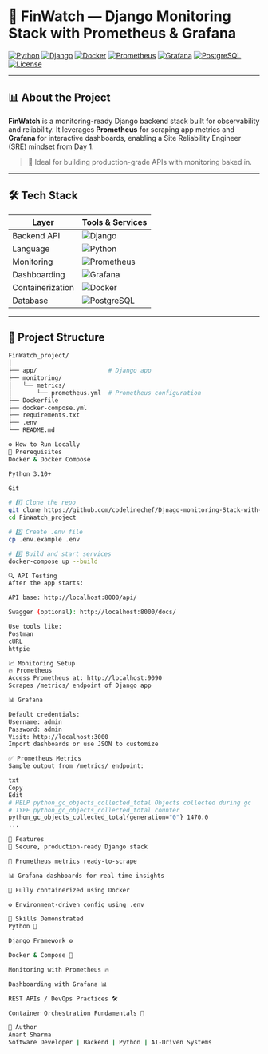 # 🚀 FinWatch — Django Monitoring Stack with Prometheus & Grafana

[![Python](https://img.shields.io/badge/Python-3.10-blue?logo=python)](https://www.python.org/)
[![Django](https://img.shields.io/badge/Django-5.2.5-green?logo=django)](https://www.djangoproject.com/)
[![Docker](https://img.shields.io/badge/Docker-Containerized-blue?logo=docker)](https://www.docker.com/)
[![Prometheus](https://img.shields.io/badge/Prometheus-Metrics-orange?logo=prometheus)](https://prometheus.io/)
[![Grafana](https://img.shields.io/badge/Grafana-Dashboards-F46800?logo=grafana)](https://grafana.com/)
[![PostgreSQL](https://img.shields.io/badge/PostgreSQL-Database-blue?logo=postgresql)](https://www.postgresql.org/)
[![License](https://img.shields.io/badge/License-Creative%20Commons-lightgrey)]()

---

## 📊 About the Project

**FinWatch** is a monitoring-ready Django backend stack built for observability and reliability. It leverages **Prometheus** for scraping app metrics and **Grafana** for interactive dashboards, enabling a Site Reliability Engineer (SRE) mindset from Day 1.

> 🧠 Ideal for building production-grade APIs with monitoring baked in.

---

## 🛠️ Tech Stack

| Layer           | Tools & Services                                                                 |
|----------------|------------------------------------------------------------------------------------|
| Backend API     | ![Django](https://img.shields.io/badge/-Django-092E20?logo=django&logoColor=white) |
| Language        | ![Python](https://img.shields.io/badge/-Python-3776AB?logo=python&logoColor=white) |
| Monitoring      | ![Prometheus](https://img.shields.io/badge/-Prometheus-E6522C?logo=prometheus&logoColor=white) |
| Dashboarding    | ![Grafana](https://img.shields.io/badge/-Grafana-F46800?logo=grafana&logoColor=white) |
| Containerization| ![Docker](https://img.shields.io/badge/-Docker-2496ED?logo=docker&logoColor=white) |
| Database        | ![PostgreSQL](https://img.shields.io/badge/-PostgreSQL-4169E1?logo=postgresql&logoColor=white) |

---

## 📁 Project Structure

```bash
FinWatch_project/
│
├── app/                    # Django app
├── monitoring/
│   └── metrics/
│       └── prometheus.yml  # Prometheus configuration
├── Dockerfile
├── docker-compose.yml
├── requirements.txt
├── .env
└── README.md

⚙️ How to Run Locally
🧰 Prerequisites
Docker & Docker Compose

Python 3.10+

Git

# 1️⃣ Clone the repo
git clone https://github.com/codelinechef/Djnago-monitoring-Stack-with-prometheus-and-Grafana.git
cd FinWatch_project

# 2️⃣ Create .env file
cp .env.example .env

# 3️⃣ Build and start services
docker-compose up --build

🔍 API Testing
After the app starts:

API base: http://localhost:8000/api/

Swagger (optional): http://localhost:8000/docs/

Use tools like:
Postman
cURL
httpie

📈 Monitoring Setup
🔥 Prometheus
Access Prometheus at: http://localhost:9090
Scrapes /metrics/ endpoint of Django app

📊 Grafana

Default credentials:
Username: admin
Password: admin
Visit: http://localhost:3000
Import dashboards or use JSON to customize

✅ Prometheus Metrics
Sample output from /metrics/ endpoint:

txt
Copy
Edit
# HELP python_gc_objects_collected_total Objects collected during gc
# TYPE python_gc_objects_collected_total counter
python_gc_objects_collected_total{generation="0"} 1470.0
...

🌟 Features
🔐 Secure, production-ready Django stack

📡 Prometheus metrics ready-to-scrape

📊 Grafana dashboards for real-time insights

🐳 Fully containerized using Docker

⚙️ Environment-driven config using .env

🧠 Skills Demonstrated
Python 🐍

Django Framework ⚙️

Docker & Compose 🐳

Monitoring with Prometheus 🔥

Dashboarding with Grafana 📊

REST APIs / DevOps Practices 🛠️

Container Orchestration Fundamentals 🚢

🧳 Author
Anant Sharma
Software Developer | Backend | Python | AI-Driven Systems
